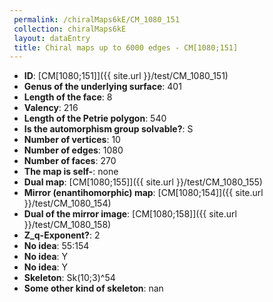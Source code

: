 ```yaml
--- 
 permalink: /chiralMaps6kE/CM_1080_151 
 collection: chiralMaps6kE
 layout: dataEntry
 title: Chiral maps up to 6000 edges - CM[1080;151]
---
```


- **ID**: [CM[1080;151]]({{ site.url }}/test/CM_1080_151)
- **Genus of the underlying surface**: 401
- **Length of the face**: 8
- **Valency**: 216
- **Length of the Petrie polygon**: 540
- **Is the automorphism group solvable?**: S
- **Number of vertices**: 10
- **Number of edges**: 1080
- **Number of faces**: 270
- **The map is self-**: none
- **Dual map**: [CM[1080;155]]({{ site.url }}/test/CM_1080_155)
- **Mirror (enantihomorphic) map**: [CM[1080;154]]({{ site.url }}/test/CM_1080_154)
- **Dual of the mirror image**: [CM[1080;158]]({{ site.url }}/test/CM_1080_158)
- **Z_q-Exponent?**: 2
- **No idea**:  55:154
- **No idea**: Y
- **No idea**: Y
- **Skeleton**: Sk(10;3)^54
- **Some other kind of skeleton**: nan
